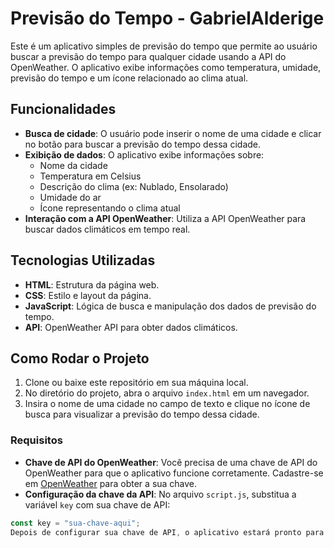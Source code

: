 # Previsão do Tempo - GabrielAlderige

Este é um aplicativo simples de previsão do tempo que permite ao usuário buscar a previsão do tempo para qualquer cidade usando a API do OpenWeather. O aplicativo exibe informações como temperatura, umidade, previsão do tempo e um ícone relacionado ao clima atual.

## Funcionalidades

- **Busca de cidade**: O usuário pode inserir o nome de uma cidade e clicar no botão para buscar a previsão do tempo dessa cidade.
- **Exibição de dados**: O aplicativo exibe informações sobre:
  - Nome da cidade
  - Temperatura em Celsius
  - Descrição do clima (ex: Nublado, Ensolarado)
  - Umidade do ar
  - Ícone representando o clima atual
- **Interação com a API OpenWeather**: Utiliza a API OpenWeather para buscar dados climáticos em tempo real.

## Tecnologias Utilizadas

- **HTML**: Estrutura da página web.
- **CSS**: Estilo e layout da página.
- **JavaScript**: Lógica de busca e manipulação dos dados de previsão do tempo.
- **API**: OpenWeather API para obter dados climáticos.

## Como Rodar o Projeto

1. Clone ou baixe este repositório em sua máquina local.
2. No diretório do projeto, abra o arquivo `index.html` em um navegador.
3. Insira o nome de uma cidade no campo de texto e clique no ícone de busca para visualizar a previsão do tempo dessa cidade.

### Requisitos

- **Chave de API do OpenWeather**: Você precisa de uma chave de API do OpenWeather para que o aplicativo funcione corretamente. Cadastre-se em [OpenWeather](https://openweathermap.org/) para obter a sua chave.
- **Configuração da chave da API**: No arquivo `script.js`, substitua a variável `key` com sua chave de API:

```javascript
const key = "sua-chave-aqui";
Depois de configurar sua chave de API, o aplicativo estará pronto para ser usado.
